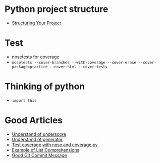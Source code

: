 # Python project structure
 - [Structuring Your Project](http://docs.python-guide.org/en/latest/writing/structure)

# Test
 - nosetests for coverage
 - `nosetests --cover-branches --with-coverage --cover-erase --cover-package=practice --cover-html --cover-tests`

# Thinking of python 
 - `import this`
  
# Good Articles
 - [Understand of underscore](https://mingrammer.com/underscore-in-python)
 - [Understand of generator](http://bluese05.tistory.com/56)
 - [Test coverage with nose and coverage.py](http://www.saltycrane.com/blog/2012/04/test-coverage-nose-and-coveragepy/)
 - [Example of List Comprehensions](http://www.secnetix.de/olli/Python/list_comprehensions.hawk)
 - [Good Git Commit Message](https://item4.github.io/2016-11-01/How-to-Write-a-Git-Commit-Message/)
